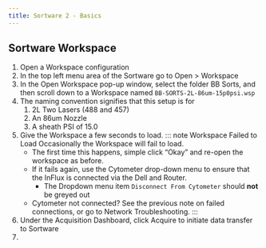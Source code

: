 ```yaml
---
title: Sortware 2 - Basics
---
```





## Sortware Workspace

1.  Open a Workspace configuration
2.  In the top left menu area of the Sortware go to Open > Workspace
3.  In the Open Workspace pop-up window, select the folder BB Sorts, and then scroll down to a Workspace named `BB-SORTS-2L-86um-15p0psi.wsp` 
4.  The naming convention signifies that this setup is for 
    1.  2L Two Lasers (488 and 457)
    2.  An 86um Nozzle
    3.  A sheath PSI of 15.0
4.  Give the Workspace a few seconds to load. 
    ::: note Workspace Failed to Load
    Occasionally the Workspace will fail to load. 
    -   The first time this happens, simple click “Okay” and re-open the workspace as before. 
    -   If it fails again, use the Cytometer drop-down menu to ensure that the InFlux is connected via the Dell and Router. 
        -   The Dropdown menu item `Disconnect From Cytometer` should **not** be greyed out
    -   Cytometer not connected? See the previous note on failed connections, or go to Network Troubleshooting.
    ::: 
5.  Under the Acquisition Dashboard, click Acquire to initiate data transfer to Sortware
6.  
